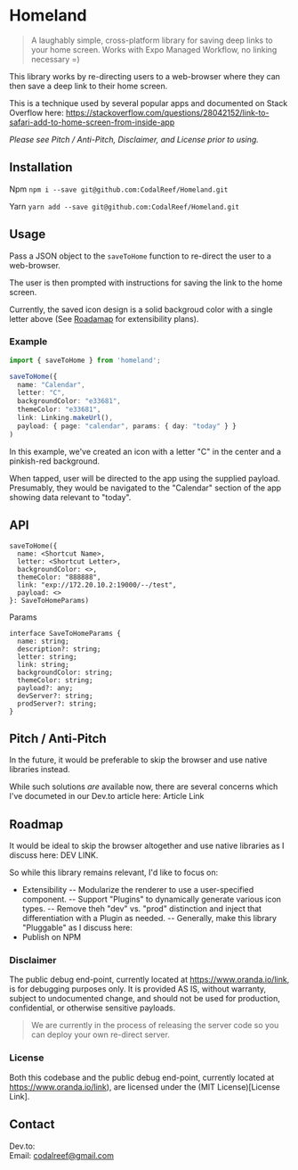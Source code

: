 #  Homeland

>  A laughably simple, cross-platform library for saving deep links to your home screen.  Works with Expo Managed Workflow, no linking necessary =)

This library works by re-directing users to a web-browser where they can then save a deep link to their home screen.

This is a technique used by several popular apps and documented on Stack Overflow here:  https://stackoverflow.com/questions/28042152/link-to-safari-add-to-home-screen-from-inside-app

*Please see Pitch / Anti-Pitch, Disclaimer, and License prior to using.*

##  Installation

Npm
`npm i --save git@github.com:CodalReef/Homeland.git`

Yarn
`yarn add --save git@github.com:CodalReef/Homeland.git`

##  Usage

Pass a JSON object to the `saveToHome` function to re-direct the user to a web-browser.

The user is then prompted with instructions for saving the link to the home screen.

Currently, the saved icon design is a solid backgroud color with a single letter above (See [Roadamap](#Roadmap) for extensibility plans).

### Example

```typescript
import { saveToHome } from 'homeland';

saveToHome({
  name: "Calendar",
  letter: "C",
  backgroundColor: "e33681",
  themeColor: "e33681",
  link: Linking.makeUrl(),
  payload: { page: "calendar", params: { day: "today" } }
)
```

In this example, we've created an icon with a letter "C" in the center and a pinkish-red background.

When tapped, user will be directed to the app using the supplied payload.  Presumably, they would be navigated to the "Calendar" section of the app showing data relevant to "today".


##  API
```
saveToHome({
  name: <Shortcut Name>,
  letter: <Shortcut Letter>,
  backgroundColor: <>,
  themeColor: "888888",
  link: "exp://172.20.10.2:19000/--/test",
  payload: <>
}: SaveToHomeParams)
```

Params
```
interface SaveToHomeParams {
  name: string;
  description?: string;
  letter: string;
  link: string;
  backgroundColor: string;
  themeColor: string;
  payload?: any;
  devServer?: string;
  prodServer?: string;
}
```

## Pitch / Anti-Pitch

In the future, it would be preferable to skip the browser and use native libraries instead.

While such solutions *are* available now, there are several concerns which I've documeted in our Dev.to article here:  Article Link


##  Roadmap

It would be ideal to skip the browser altogether and use native libraries as I discuss here:  DEV LINK.

So while this library remains relevant, I'd like to focus on:

-  Extensibility
--  Modularize the renderer to use a user-specified component.
--  Support "Plugins" to dynamically generate various icon types.
--  Remove theh "dev" vs. "prod" distinction and inject that differentiation with a Plugin as needed.
--  Generally, make this library "Pluggable" as I discuss here:  
-  Publish on NPM

###  Disclaimer

The public debug end-point, currently located at https://www.oranda.io/link, is for debugging purposes only.  It is provided AS IS, without warranty, subject to undocumented change, and should not be used for  production, confidential, or otherwise sensitive payloads.

>  We are currently in the process of releasing the server code so you can deploy your own re-direct server.

###  License

Both this codebase and the public debug end-point, currently located at https://www.oranda.io/link), are licensed under the (MIT License)[License Link].

##  Contact

Dev.to:  
Email:  codalreef@gmail.com